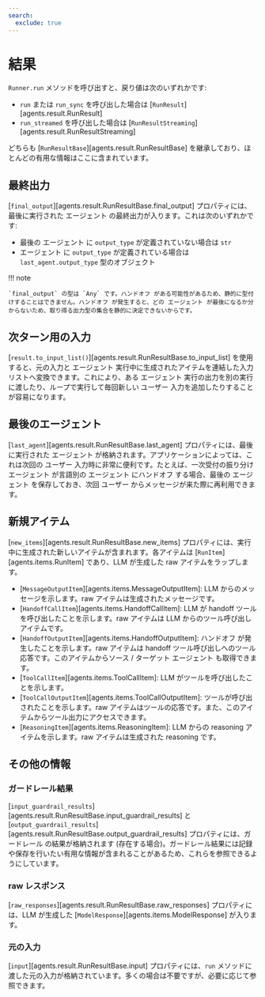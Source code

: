 ```yaml
---
search:
  exclude: true
---
```

# 結果

`Runner.run` メソッドを呼び出すと、戻り値は次のいずれかです:

-   `run` または `run_sync` を呼び出した場合は [`RunResult`][agents.result.RunResult]
-   `run_streamed` を呼び出した場合は [`RunResultStreaming`][agents.result.RunResultStreaming]

どちらも [`RunResultBase`][agents.result.RunResultBase] を継承しており、ほとんどの有用な情報はここに含まれています。

## 最終出力

[`final_output`][agents.result.RunResultBase.final_output] プロパティには、最後に実行された エージェント の最終出力が入ります。これは次のいずれかです:

-   最後の エージェント に `output_type` が定義されていない場合は `str`
-   エージェント に `output_type` が定義されている場合は `last_agent.output_type` 型のオブジェクト

!!! note

    `final_output` の型は `Any` です。ハンドオフ がある可能性があるため、静的に型付けすることはできません。ハンドオフ が発生すると、どの エージェント が最後になるか分からないため、取り得る出力型の集合を静的に決定できないからです。

## 次ターン用の入力

[`result.to_input_list()`][agents.result.RunResultBase.to_input_list] を使用すると、元の入力と エージェント 実行中に生成されたアイテムを連結した入力リストへ変換できます。これにより、ある エージェント 実行の出力を別の実行に渡したり、ループで実行して毎回新しい ユーザー 入力を追加したりすることが容易になります。

## 最後のエージェント

[`last_agent`][agents.result.RunResultBase.last_agent] プロパティには、最後に実行された エージェント が格納されます。アプリケーションによっては、これは次回の ユーザー 入力時に非常に便利です。たとえば、一次受付の振り分け エージェント が言語別の エージェント にハンドオフ する場合、最後の エージェント を保存しておき、次回 ユーザー からメッセージが来た際に再利用できます。

## 新規アイテム

[`new_items`][agents.result.RunResultBase.new_items] プロパティには、実行中に生成された新しいアイテムが含まれます。各アイテムは [`RunItem`][agents.items.RunItem] であり、LLM が生成した raw アイテムをラップします。

-   [`MessageOutputItem`][agents.items.MessageOutputItem]: LLM からのメッセージを示します。raw アイテムは生成されたメッセージです。  
-   [`HandoffCallItem`][agents.items.HandoffCallItem]: LLM が handoff ツールを呼び出したことを示します。raw アイテムは LLM からのツール呼び出しアイテムです。  
-   [`HandoffOutputItem`][agents.items.HandoffOutputItem]: ハンドオフ が発生したことを示します。raw アイテムは handoff ツール呼び出しへのツール応答です。このアイテムからソース / ターゲット エージェント も取得できます。  
-   [`ToolCallItem`][agents.items.ToolCallItem]: LLM がツールを呼び出したことを示します。  
-   [`ToolCallOutputItem`][agents.items.ToolCallOutputItem]: ツールが呼び出されたことを示します。raw アイテムはツールの応答です。また、このアイテムからツール出力にアクセスできます。  
-   [`ReasoningItem`][agents.items.ReasoningItem]: LLM からの reasoning アイテムを示します。raw アイテムは生成された reasoning です。

## その他の情報

### ガードレール結果

[`input_guardrail_results`][agents.result.RunResultBase.input_guardrail_results] と [`output_guardrail_results`][agents.result.RunResultBase.output_guardrail_results] プロパティには、ガードレール の結果が格納されます (存在する場合)。ガードレール結果には記録や保存を行いたい有用な情報が含まれることがあるため、これらを参照できるようにしています。

### raw レスポンス

[`raw_responses`][agents.result.RunResultBase.raw_responses] プロパティには、LLM が生成した [`ModelResponse`][agents.items.ModelResponse] が入ります。

### 元の入力

[`input`][agents.result.RunResultBase.input] プロパティには、`run` メソッドに渡した元の入力が格納されています。多くの場合は不要ですが、必要に応じて参照できます。